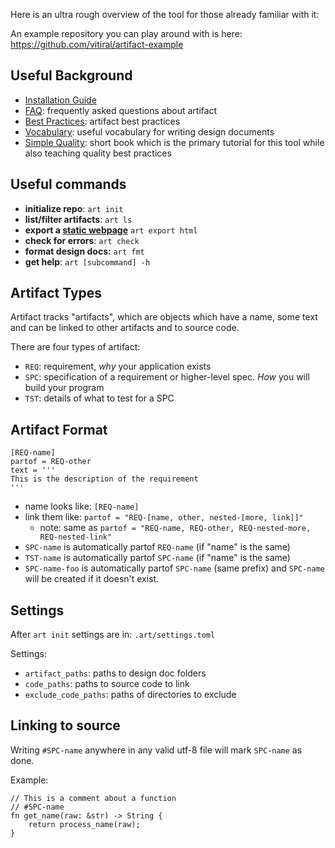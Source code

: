 Here is an ultra rough overview of the tool for those already familiar with it:

An example repository you can play around with is here:
    https://github.com/vitiral/artifact-example

## Useful Background
- [Installation Guide](Installation.md)
- [FAQ](FAQ.md): frequently asked questions about artifact
- [Best Practices](BestPractices.md): artifact best practices
- [Vocabulary][1]: useful vocabulary for writing design documents
- [Simple Quality][2]: short book which is the primary tutorial for this tool
  while also teaching quality best practices

[1]: https://vitiral.gitbooks.io/simple-quality/content/vocabulary.html
[2]: https://www.gitbook.com/read/book/vitiral/simple-quality/

## Useful commands
- **initialize repo**: `art init`
- **list/filter artifacts**: `art ls`
- **export a [static webpage][10]** `art export html`
- **check for errors**: `art check`
- **format design docs:** `art fmt`
- **get help**: `art [subcommand] -h`

[10]: https://vitiral.github.io/artifact-example/#artifacts/req-purpose

## Artifact Types
Artifact tracks "artifacts", which are objects which have a name, some text and
can be linked to other artifacts and to source code.

There are four types of artifact:
- `REQ`: requirement, *why* your application exists
- `SPC`: specification of a requirement or higher-level spec. *How* you will
  build your program
- `TST`: details of what to test for a SPC

## Artifact Format
```
[REQ-name]
partof = REQ-other
text = '''
This is the description of the requirement
'''
```

- name looks like: `[REQ-name]`
- link them like: `partof = "REQ-[name, other, nested-[more, link]]"`
    - note: same as `partof = "REQ-name, REQ-other, REQ-nested-more,
      REQ-nested-link"`
- `SPC-name` is automatically partof `REQ-name` (if "name" is the same)
- `TST-name` is automatically partof `SPC-name` (if "name" is the same)
- `SPC-name-foo` is automatically partof `SPC-name` (same prefix) and `SPC-name`
  will be created if it doesn't exist.

## Settings
After `art init` settings are in: `.art/settings.toml`

Settings:
- `artifact_paths`: paths to design doc folders
- `code_paths`: paths to source code to link
- `exclude_code_paths`: paths of directories to exclude

## Linking to source
Writing `#SPC-name` anywhere in any valid utf-8 file will mark `SPC-name` as done.

Example:
```
// This is a comment about a function
// #SPC-name
fn get_name(raw: &str) -> String {
    return process_name(raw);
}
```
